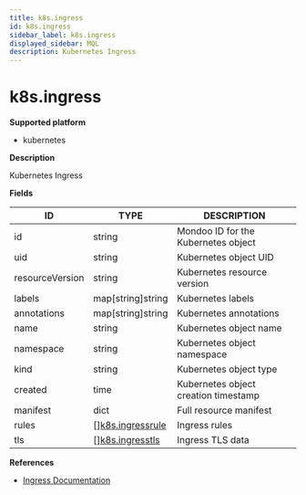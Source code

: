```yaml
---
title: k8s.ingress
id: k8s.ingress
sidebar_label: k8s.ingress
displayed_sidebar: MQL
description: Kubernetes Ingress
---
```


# k8s.ingress

**Supported platform**

- kubernetes

**Description**

Kubernetes Ingress

**Fields**

| ID              | TYPE                                            | DESCRIPTION                          |
| --------------- | ----------------------------------------------- | ------------------------------------ |
| id              | string                                          | Mondoo ID for the Kubernetes object  |
| uid             | string                                          | Kubernetes object UID                |
| resourceVersion | string                                          | Kubernetes resource version          |
| labels          | map[string]string                               | Kubernetes labels                    |
| annotations     | map[string]string                               | Kubernetes annotations               |
| name            | string                                          | Kubernetes object name               |
| namespace       | string                                          | Kubernetes object namespace          |
| kind            | string                                          | Kubernetes object type               |
| created         | time                                            | Kubernetes object creation timestamp |
| manifest        | dict                                            | Full resource manifest               |
| rules           | &#91;&#93;[k8s.ingressrule](k8s.ingressrule.md) | Ingress rules                        |
| tls             | &#91;&#93;[k8s.ingresstls](k8s.ingresstls.md)   | Ingress TLS data                     |

**References**

- [Ingress Documentation](https://kubernetes.io/docs/concepts/services-networking/ingress/)
